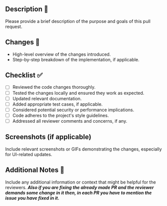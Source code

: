 ## Description 📝

Please provide a brief description of the purpose and goals of this pull request.

## Changes 💬

- High-level overview of the changes introduced.
- Step-by-step breakdown of the implementation, if applicable.

## Checklist ✅

- [ ] Reviewed the code changes thoroughly.
- [ ] Tested the changes locally and ensured they work as expected.
- [ ] Updated relevant documentation.
- [ ] Added appropriate test cases, if applicable.
- [ ] Considered potential security or performance implications.
- [ ] Code adheres to the project's style guidelines.
- [ ] Addressed all reviewer comments and concerns, if any.

## Screenshots (if applicable)

Include relevant screenshots or GIFs demonstrating the changes, especially for UI-related updates.

## Additional Notes 📒

Include any additional information or context that might be helpful for the reviewers. 
***Also if you are fixing the already made PR and the reviewer demands some change in it then, in each PR you have to mention the issue you have fixed in it.***

